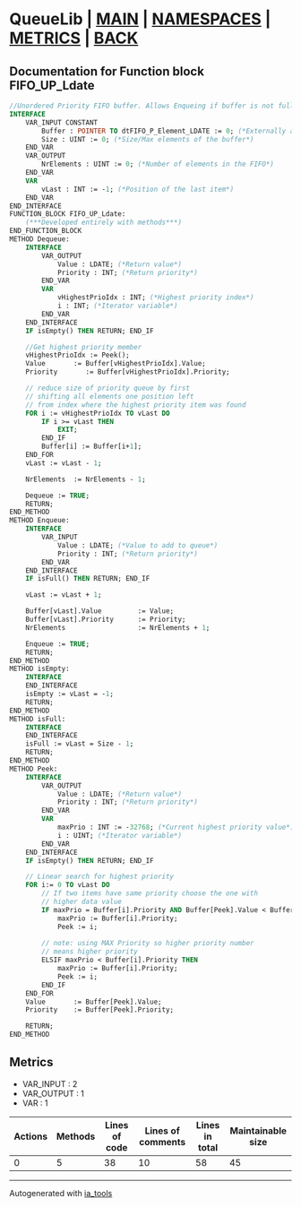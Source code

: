 # QueueLib | [MAIN] | [NAMESPACES] | [METRICS] | [BACK]  

## Documentation for Function block FIFO_UP_Ldate  

```pascal
//Unordered Priority FIFO buffer. Allows Enqueing if buffer is not full. Dequeues the highest priority elements first.  
INTERFACE
    VAR_INPUT CONSTANT
        Buffer : POINTER TO dtFIFO_P_Element_LDATE := 0; (*Externally allocated buffer. Must be in format ARRAY[0..N]. ! Block doesn't check for Null pointer*)
        Size : UINT := 0; (*Size/Max elements of the buffer*)
    END_VAR
    VAR_OUTPUT 
        NrElements : UINT := 0; (*Number of elements in the FIFO*)
    END_VAR
    VAR 
        vLast : INT := -1; (*Position of the last item*)
    END_VAR
END_INTERFACE
FUNCTION_BLOCK FIFO_UP_Ldate:
    (***Developed entirely with methods***)
END_FUNCTION_BLOCK
METHOD Dequeue:
    INTERFACE
        VAR_OUTPUT 
            Value : LDATE; (*Return value*)
            Priority : INT; (*Return priority*)
        END_VAR
        VAR 
            vHighestPrioIdx : INT; (*Highest priority index*)
            i : INT; (*Iterator variable*)
        END_VAR
    END_INTERFACE
    IF isEmpty() THEN RETURN; END_IF

    //Get highest priority member
    vHighestPrioIdx := Peek();
    Value       := Buffer[vHighestPrioIdx].Value;
    Priority       := Buffer[vHighestPrioIdx].Priority;

    // reduce size of priority queue by first
    // shifting all elements one position left
    // from index where the highest priority item was found
    FOR i := vHighestPrioIdx TO vLast DO
        IF i >= vLast THEN
            EXIT;
        END_IF
        Buffer[i] := Buffer[i+1];
    END_FOR
    vLast := vLast - 1;

    NrElements  := NrElements - 1;

    Dequeue := TRUE;
    RETURN;
END_METHOD
METHOD Enqueue:
    INTERFACE
        VAR_INPUT 
            Value : LDATE; (*Value to add to queue*)
            Priority : INT; (*Return priority*)
        END_VAR
    END_INTERFACE
    IF isFull() THEN RETURN; END_IF

    vLast := vLast + 1;

    Buffer[vLast].Value         := Value;
    Buffer[vLast].Priority      := Priority;
    NrElements                  := NrElements + 1;

    Enqueue := TRUE;
    RETURN;
END_METHOD
METHOD isEmpty:
    INTERFACE
    END_INTERFACE
    isEmpty := vLast = -1;
    RETURN;
END_METHOD
METHOD isFull:
    INTERFACE
    END_INTERFACE
    isFull := vLast = Size - 1;
    RETURN;
END_METHOD
METHOD Peek:
    INTERFACE
        VAR_OUTPUT 
            Value : LDATE; (*Return value*)
            Priority : INT; (*Return priority*)
        END_VAR
        VAR 
            maxPrio : INT := -32768; (*Current highest priority value*)
            i : UINT; (*Iterator variable*)
        END_VAR
    END_INTERFACE
    IF isEmpty() THEN RETURN; END_IF

    // Linear search for highest priority
    FOR i:= 0 TO vLast DO
        // If two items have same priority choose the one with 
        // higher data value 
        IF maxPrio = Buffer[i].Priority AND Buffer[Peek].Value < Buffer[i].Value THEN
            maxPrio := Buffer[i].Priority;
            Peek := i;
            
        // note: using MAX Priority so higher priority number
        // means higher priority
        ELSIF maxPrio < Buffer[i].Priority THEN
            maxPrio := Buffer[i].Priority;
            Peek := i;
        END_IF
    END_FOR
    Value       := Buffer[Peek].Value;
    Priority    := Buffer[Peek].Priority;

    RETURN;
END_METHOD
```

## Metrics  

- VAR_INPUT : 2
- VAR_OUTPUT : 1
- VAR : 1

| Actions | Methods | Lines of code | Lines of comments | Lines in total | Maintainable size |
| ------- | ------- | ------------- | ----------------- | -------------- | ----------------- |
| 0 | 5 | 38 |10 |58 | 45 |

---
Autogenerated with [ia_tools](https://github.com/tkucic/ia_tools)  

[MAIN]: ../../../../index_st.md
[NAMESPACES]: ../../nsList_st.md
[METRICS]: ../../../metrics_st.md
[BACK]: ../nsMain_st.md
